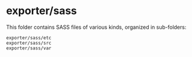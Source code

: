 # exporter/sass

This folder contains SASS files of various kinds, organized in sub-folders:

    exporter/sass/etc
    exporter/sass/src
    exporter/sass/var
